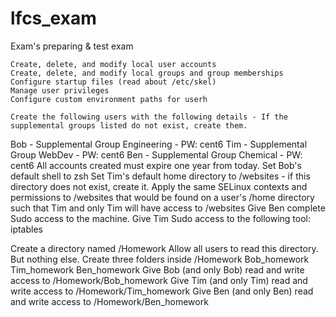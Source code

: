 # lfcs_exam
Exam's preparing &amp; test exam

    Create, delete, and modify local user accounts
    Create, delete, and modify local groups and group memberships
    Configure startup files (read about /etc/skel)
    Manage user privileges
    Configure custom environment paths for userh
    
    Create the following users with the following details - If the supplemental groups listed do not exist, create them. 
Bob - Supplemental Group Engineering - PW: cent6
Tim - Supplemental Group WebDev - PW: cent6
Ben - Supplemental Group Chemical - PW: cent6
All accounts created must expire one year from today. 
Set Bob's default shell to zsh
Set Tim's default home directory to /websites - if this directory does not exist, create it.
Apply the same SELinux contexts and permissions to /websites that would be found on a user's /home directory such that Tim and only Tim will have access to /websites
Give Ben complete Sudo access to the machine.
Give Tim Sudo access to the following tool:
iptables

Create a directory named /Homework
Allow all users to read this directory. But nothing else. 
Create three folders inside /Homework 
Bob_homework
Tim_homework
Ben_homework
Give Bob (and only Bob) read and write access to /Homework/Bob_homework
Give Tim (and only Tim) read and write access to /Homework/Tim_homework
Give Ben (and only Ben) read and write access to /Homework/Ben_homework
